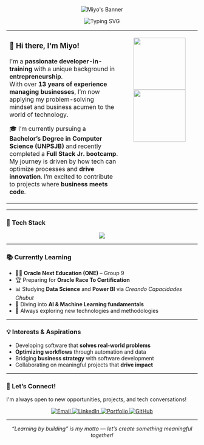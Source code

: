 <!-- Banner -->
<p align="center">
  <img src="https://raw.githubusercontent.com/Akshay090/svg-banners/main/banners/git-banner.svg" alt="Miyo's Banner">
</p>

<!-- Typing Effect -->
<p align="center">
  <img src="https://readme-typing-svg.demolab.com?font=Fira+Code&weight=600&size=22&pause=1000&color=36BCF7&center=true&vCenter=true&width=435&lines=Developer+in+training+%F0%9F%9A%80;13%2B+years+in+business+management;Data-driven+problem+solver" alt="Typing SVG" />
</p>

<!-- Intro + GitHub Stats -->
<table>
<tr>
<td valign="top" width="60%">

### 👋 Hi there, I'm Miyo!

I'm a **passionate developer-in-training** with a unique background in **entrepreneurship**.  
With over **13 years of experience managing businesses**, I’m now applying my problem-solving mindset and business acumen to the world of technology.

🎓 I’m currently pursuing a **Bachelor’s Degree in Computer Science (UNPSJB)** and recently completed a **Full Stack Jr. bootcamp**.  
My journey is driven by how tech can optimize processes and **drive innovation**. I’m excited to contribute to projects where **business meets code**.

</td>
<td valign="top" width="40%">
<p align="center">
  <img height="137px" src="https://github-readme-stats.vercel.app/api?username=MiyoBran&show_icons=true&include_all_commits=true&count_private=true&theme=vision-friendly-dark" />
  <br />
  <img height="137px" src="https://github-readme-stats.vercel.app/api/top-langs/?username=MiyoBran&layout=compact&langs_count=6&theme=vision-friendly-dark" />
</p>
</td>
</tr>
</table>

---

### 🚀 Tech Stack

<p align="center">
  <img src="https://skillicons.dev/icons?i=java,spring,javascript,react,html,css,mysql,aws,git,docker&perline=5" />
</p>

---

### 📚 Currently Learning

- 👨‍🏫 **Oracle Next Education (ONE)** – Group 9  
- 🏆 Preparing for **Oracle Race To Certification**  
- 📊 Studying **Data Science** and **Power BI** via *Creando Capacidades Chubut*  
- 🤖 Diving into **AI & Machine Learning fundamentals**  
- 📘 Always exploring new technologies and methodologies

---

### 💡 Interests & Aspirations

- Developing software that **solves real-world problems**
- **Optimizing workflows** through automation and data
- Bridging **business strategy** with software development
- Collaborating on meaningful projects that **drive impact**

---

### 🤝 Let’s Connect!

I'm always open to new opportunities, projects, and tech conversations!

<p align="center">
  <a href="mailto:miyenbran@gmail.com">
    <img src="https://img.shields.io/badge/Gmail-D14836?style=for-the-badge&logo=gmail&logoColor=white" alt="Email" />
  </a>
  <a href="https://www.linkedin.com/in/brandolino-carlos-miyen/">
    <img src="https://img.shields.io/badge/LinkedIn-0077B5?style=for-the-badge&logo=linkedin&logoColor=white" alt="LinkedIn" />
  </a>
  <a href="https://miyobran.github.io/">
    <img src="https://img.shields.io/badge/Portfolio-222222?style=for-the-badge&logo=githubpages&logoColor=white" alt="Portfolio" />
  </a>
  <a href="https://github.com/MiyoBran">
    <img src="https://img.shields.io/badge/GitHub-181717?style=for-the-badge&logo=github&logoColor=white" alt="GitHub" />
  </a>
</p>

---

<p align="center">
  <i>“Learning by building” is my motto — let’s create something meaningful together!</i>
</p>
